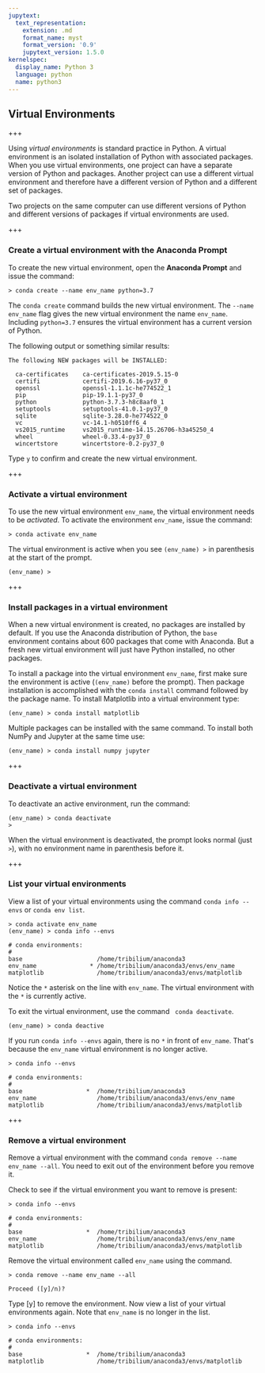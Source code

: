 ```yaml
---
jupytext:
  text_representation:
    extension: .md
    format_name: myst
    format_version: '0.9'
    jupytext_version: 1.5.0
kernelspec:
  display_name: Python 3
  language: python
  name: python3
---
```


## Virtual Environments

+++

Using _virtual environments_ is standard practice in Python. A virtual environment is an isolated installation of Python with associated packages. When you use virtual environments, one project can have a separate version of Python and packages. Another project can use a different virtual environment and therefore have a different version of Python and a different set of packages. 

Two projects on the same computer can use different versions of Python and different versions of packages if virtual environments are used.

+++

### Create a virtual environment with the Anaconda Prompt

To create the new virtual environment, open the **Anaconda Prompt** and issue the command:

```text
> conda create --name env_name python=3.7
```

The ```conda create``` command builds the new virtual environment. The ```--name env_name``` flag gives the new virtual environment the name ```env_name```.  Including ```python=3.7``` ensures the virtual environment has a current version of Python. 

The following output or something similar results:

```text
The following NEW packages will be INSTALLED:

  ca-certificates    ca-certificates-2019.5.15-0
  certifi            certifi-2019.6.16-py37_0
  openssl            openssl-1.1.1c-he774522_1
  pip                pip-19.1.1-py37_0
  python             python-3.7.3-h8c8aaf0_1
  setuptools         setuptools-41.0.1-py37_0
  sqlite             sqlite-3.28.0-he774522_0
  vc                 vc-14.1-h0510ff6_4
  vs2015_runtime     vs2015_runtime-14.15.26706-h3a45250_4
  wheel              wheel-0.33.4-py37_0
  wincertstore       wincertstore-0.2-py37_0
```

Type ```y``` to confirm and create the new virtual environment. 

+++

### Activate a virtual environment

To use the new virtual environment ```env_name```, the virtual environment needs to be _activated_. To activate the environment ```env_name```, issue the command:

```text
> conda activate env_name
```

The virtual environment is active when you see ```(env_name) >``` in parenthesis at the start of the prompt.

```text
(env_name) > 
```

+++

### Install packages in a virtual environment

When a new virtual environment is created, no packages are installed by default. If you use the Anaconda distribution of Python, the ```base``` environment contains about 600 packages that come with Anaconda. But a fresh new virtual environment will just have Python installed, no other packages.

To install a package into the virtual environment ```env_name```, first make sure the environment is active (```(env_name)``` before the prompt). Then package installation is accomplished with the ```conda install``` command followed by the package name. To install Matplotlib into a virtual environment type:

```text
(env_name) > conda install matplotlib
```

Multiple packages can be installed with the same command. To install both NumPy and Jupyter at the same time use:

```text
(env_name) > conda install numpy jupyter
```

+++

### Deactivate a virtual environment

To deactivate an active environment, run the command:

```text
(env_name) > conda deactivate
>
```

When the virtual environment is deactivated, the prompt looks normal (just ```>```), with no environment name in parenthesis before it.

+++

### List your virtual environments

View a list of your virtual environments using the command ```conda info --envs``` or ```conda env list```.

```text
> conda activate env_name
(env_name) > conda info --envs

# conda environments:
#
base                     /home/tribilium/anaconda3
env_name               * /home/tribilium/anaconda3/envs/env_name
matplotlib               /home/tribilium/anaconda3/envs/matplotlib
```

Notice the ``` * ``` asterisk on the line with ```env_name```. The virtual environment with the ``` * ``` is currently active. 

To exit the virtual environment, use the command ``` conda deactivate```. 

```text
(env_name) > conda deactive
```

If you run ```conda info --envs``` again, there is no ```*``` in front of ```env_name```. That's because the ```env_name``` virtual environment is no longer active.

```text
> conda info --envs

# conda environments:
#
base                  *  /home/tribilium/anaconda3
env_name                 /home/tribilium/anaconda3/envs/env_name
matplotlib               /home/tribilium/anaconda3/envs/matplotlib

```

+++

### Remove a virtual environment

Remove a virtual environment with the command ```conda remove --name env_name --all```. You need to exit out of the environment before you remove it.

Check to see if the virtual environment you want to remove is present:

```text
> conda info --envs

# conda environments:
#
base                  *  /home/tribilium/anaconda3
env_name                 /home/tribilium/anaconda3/envs/env_name
matplotlib               /home/tribilium/anaconda3/envs/matplotlib

```

Remove the virtual environment called ```env_name``` using the command.

```text
> conda remove --name env_name --all

Proceed ([y]/n)?
```

Type [y] to remove the environment. Now view a list of your virtual environments again. Note that ```env_name``` is no longer in the list.

```text
> conda info --envs

# conda environments:
#
base                  *  /home/tribilium/anaconda3
matplotlib               /home/tribilium/anaconda3/envs/matplotlib

```

```{code-cell} ipython3

```
